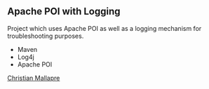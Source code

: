 ## Apache POI with Logging

Project which uses Apache POI as well as a logging mechanism for troubleshooting purposes.

* Maven
* Log4j
* Apache POI

[Christian Mallapre](mallaprechristian@yahoo.com)